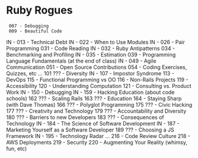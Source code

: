 # Ruby Rogues

     007 - Debugging
     009 - Beautiful Code
IN - 013 - Technical Debt
IN - 022 - When to Use Modules
IN - 026 - Pair Programming
     031 - Code Reading
IN - 032 - Ruby Antipatterns
     034 - Benchmarking and Profiling
IN - 035 - Estimation
     039 - Programming Language Fundamentals (at the end of class)
IN - 049 - Agile Communication
     051 - Open Source Contributions
     054 - Coding Exercises, Quizzes, etc
     ...
     101 ??? - Diversity
IN - 107 - Impostor Syndrome
     113 - DevOps
     115 - Functional Programming vs OO
     116 - Non-Rails Projects
     119 - Accessibility
     120 - Understanding Computation
     121 - Consulting vs. Product Work
IN - 150 - Debugging
IN - 159 - Hacking Education (about code schools)
     162 ??? - Scaling Rails
     163 ??? - Education
     164 - Staying Sharp (with Dave Thomas)
     166 ??? - Polyglot Programming
     175 ??? - Civic Hacking
     177 ??? - Creativity and Technology
     179 ??? - Accountability and Diversity
     180 ??? - Barriers to new Developers
     183 ??? - Consequences of Technology
IN - 184 - The Science of Software Development
IN - 187 - Marketing Yourself as a Software Developer
     189 ??? - Choosing a JS Framework
IN - 195 - Technology Radar
     ...
     216 - Code Review Culture
     218 - AWS Deployments
     219 - Security
     220 - Augmenting Your Reality (whimsy, fun, etc)
